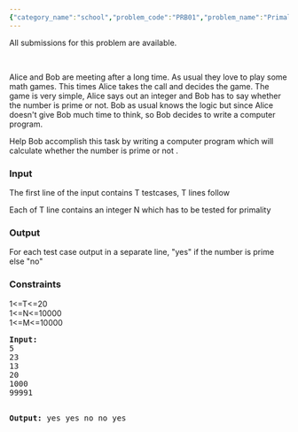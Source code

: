 ```yaml
---
{"category_name":"school","problem_code":"PRB01","problem_name":"Primality Test","languages_supported":{"0":"ADA","1":"ASM","2":"BASH","3":"BF","4":"C","5":"C99 strict","6":"CAML","7":"CLOJ","8":"CLPS","9":"CPP 4.3.2","10":"CPP 4.9.2","11":"CPP14","12":"CS2","13":"D","14":"ERL","15":"FORT","16":"FS","17":"GO","18":"HASK","19":"ICK","20":"ICON","21":"JAVA","22":"JS","23":"LISP clisp","24":"LISP sbcl","25":"LUA","26":"NEM","27":"NICE","28":"NODEJS","29":"PAS fpc","30":"PAS gpc","31":"PERL","32":"PERL6","33":"PHP","34":"PIKE","35":"PRLG","36":"PYPY","37":"PYTH","38":"PYTH 3.4","39":"RUBY","40":"SCALA","41":"SCM chicken","42":"SCM guile","43":"SCM qobi","44":"ST","45":"TCL","46":"TEXT","47":"WSPC"},"max_timelimit":1,"source_sizelimit":50000,"problem_author":"karthikv1392","problem_tester":null,"date_added":"29-04-2015","tags":{"0":"karthikv1392"},"time":{"view_start_date":1436519986,"submit_start_date":1436519986,"visible_start_date":1436519986,"end_date":1735669800},"layout":"problem"}
---
```

<span class="solution-visible-txt">All submissions for this problem are available.</span><p> </p>
<p>Alice and Bob are meeting after a long time. As usual they love to play some math games. This times Alice takes the call and decides the game. The game is very simple, Alice says out an integer and Bob has to say whether the number is prime or not. Bob as usual knows the logic but since Alice doesn't give Bob much time to think, so Bob decides to write a computer program.</p>
<p>Help Bob accomplish this task by writing a computer program which will calculate whether the number is prime or not .</p>
<h3>Input</h3>
<p>The first line of the input contains T testcases, T lines follow </p>
<p> Each of T line contains an integer N which has to be tested for primality </p>
<h3>Output</h3>
<p>
For each test case output in a separate line, "yes" if the number is prime else "no"
</p>
<h3>Constraints</h3>
<p>
1&lt;=T&lt;=20<br />
1&lt;=N&lt;=10000<br />
1&lt;=M&lt;=10000
</p>
<pre><b>Input:</b>
5
23
13
20
1000
99991

<b>Output:</b>
yes
yes
no
no
yes
</pre>